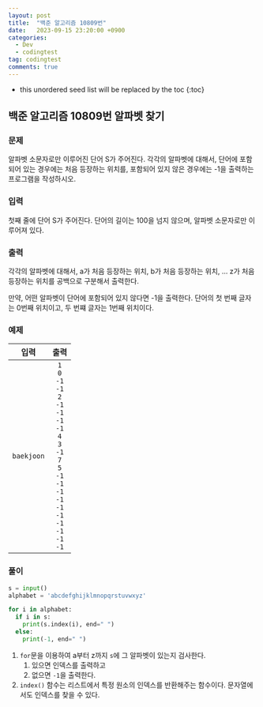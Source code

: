```yaml
---
layout: post
title:  "백준 알고리즘 10809번"
date:   2023-09-15 23:20:00 +0900
categories:
  - Dev
  - codingtest
tag: codingtest
comments: true
---
```


* this unordered seed list will be replaced by the toc
{:toc}

## 백준 알고리즘 10809번 알파벳 찾기

### 문제

알파벳 소문자로만 이루어진 단어 S가 주어진다. 각각의 알파벳에 대해서, 단어에 포함되어 있는 경우에는 처음 등장하는 위치를, 포함되어 있지 않은 경우에는 -1을 출력하는 프로그램을 작성하시오.

### 입력

첫째 줄에 단어 S가 주어진다. 단어의 길이는 100을 넘지 않으며, 알파벳 소문자로만 이루어져 있다.

### 출력

각각의 알파벳에 대해서, a가 처음 등장하는 위치, b가 처음 등장하는 위치, ... z가 처음 등장하는 위치를 공백으로 구분해서 출력한다.

만약, 어떤 알파벳이 단어에 포함되어 있지 않다면 -1을 출력한다. 단어의 첫 번째 글자는 0번째 위치이고, 두 번쨰 글자는 1번째 위치이다.

### 예제

| 입력 | 출력 |
| :--: | :--: |
| `baekjoon` | `1` <br/> `0` <br/> `-1` <br/> `-1` <br/> `2` <br/> `-1` <br/> `-1` <br/> `-1` <br/> `-1` <br/> `4` <br/> `3` <br/> `-1` <br/> `7` <br/> `5` <br/> `-1` <br/> `-1` <br/> `-1` <br/> `-1` <br/> `-1` <br/> `-1` <br/> `-1` <br/> `-1` <br/> `-1` <br/> `-1` <br/> |

### 풀이

```py
s = input()
alphabet = 'abcdefghijklmnopqrstuvwxyz'

for i in alphabet:
  if i in s:
    print(s.index(i), end=" ")
  else:
    print(-1, end=" ")
```

1. `for`문을 이용하여 a부터 z까지 `s`에 그 알파벳이 있는지 검사한다.
   1. 있으면 인덱스를 출력하고
   2. 없으면 `-1`을 출력한다.
2. `index()` 함수는 리스트에서 특정 원소의 인덱스를 반환해주는 함수이다. 문자열에서도 인덱스를 찾을 수 있다.
